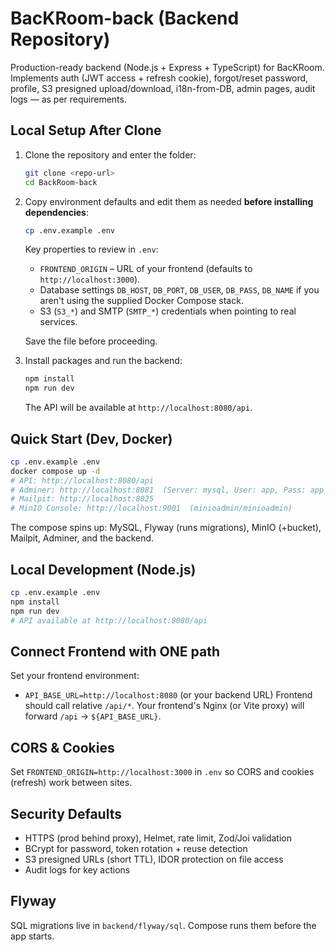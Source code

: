 # BacKRoom-back (Backend Repository)

Production-ready backend (Node.js + Express + TypeScript) for BacKRoom.
Implements auth (JWT access + refresh cookie), forgot/reset password, profile,
S3 presigned upload/download, i18n-from-DB, admin pages, audit logs — as per requirements.

## Local Setup After Clone
1. Clone the repository and enter the folder:
   ```bash
   git clone <repo-url>
   cd BackRoom-back
   ```
2. Copy environment defaults and edit them as needed **before installing dependencies**:
   ```bash
   cp .env.example .env
   ```
   Key properties to review in `.env`:
   - `FRONTEND_ORIGIN` – URL of your frontend (defaults to `http://localhost:3000`).
   - Database settings `DB_HOST`, `DB_PORT`, `DB_USER`, `DB_PASS`, `DB_NAME` if you aren't using the supplied Docker Compose stack.
   - S3 (`S3_*`) and SMTP (`SMTP_*`) credentials when pointing to real services.

   Save the file before proceeding.
3. Install packages and run the backend:
   ```bash
   npm install
   npm run dev
   ```
   The API will be available at `http://localhost:8080/api`.

## Quick Start (Dev, Docker)
```bash
cp .env.example .env
docker compose up -d
# API: http://localhost:8080/api
# Adminer: http://localhost:8081  (Server: mysql, User: app, Pass: app_pw, DB: appdb)
# Mailpit: http://localhost:8025
# MinIO Console: http://localhost:9001  (minioadmin/minioadmin)
```
The compose spins up: MySQL, Flyway (runs migrations), MinIO (+bucket), Mailpit, Adminer, and the backend.

## Local Development (Node.js)
```bash
cp .env.example .env
npm install
npm run dev
# API available at http://localhost:8080/api
```

## Connect Frontend with ONE path
Set your frontend environment:
- `API_BASE_URL=http://localhost:8080` (or your backend URL)
Frontend should call relative `/api/*`. Your frontend's Nginx (or Vite proxy) will forward `/api` → `${API_BASE_URL}`.

## CORS & Cookies
Set `FRONTEND_ORIGIN=http://localhost:3000` in `.env` so CORS and cookies (refresh) work between sites.

## Security Defaults
- HTTPS (prod behind proxy), Helmet, rate limit, Zod/Joi validation
- BCrypt for password, token rotation + reuse detection
- S3 presigned URLs (short TTL), IDOR protection on file access
- Audit logs for key actions

## Flyway
SQL migrations live in `backend/flyway/sql`. Compose runs them before the app starts.
